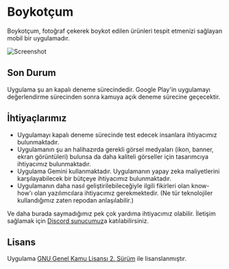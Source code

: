 # Boykotçum

Boykotçum, fotoğraf çekerek boykot edilen ürünleri tespit etmenizi sağlayan mobil bir uygulamadır.

![Screenshot](https://i.ibb.co/m5PPFQMF/Screenshot-2025-03-31-12-29-26-652-com-erayerdin-boykotcum2.jpg)

## Son Durum

Uygulama şu an kapalı deneme sürecindedir. Google Play'in uygulamayı değerlendirme sürecinden sonra kamuya açık deneme sürecine geçecektir.

## İhtiyaçlarımız

- Uygulamayı kapalı deneme sürecinde test edecek insanlara ihtiyacımız bulunmaktadır.
- Uygulamanın şu an halihazırda gerekli görsel medyaları (ikon, banner, ekran görüntüleri) bulunsa da daha kaliteli görseller için tasarımcıya ihtiyacımız bulunmaktadır.
- Uygulama Gemini kullanmaktadır. Uygulamanın yapay zeka maliyetlerini karşılayabilecek bir bütçeye ihtiyacımız bulunmaktadır.
- Uygulamanın daha nasıl geliştirilebileceğiyle ilgili fikirleri olan know-how'ı olan yazılımcılara ihtiyacımız gerekmektedir. (Ne tür teknolojiler kullandığımız zaten repodan anlaşılabilir.)

Ve daha burada saymadığımız pek çok yardıma ihtiyacımız olabilir. İletişim sağlamak için [Discord sunucumuz](https://discord.gg/6KpMXts6eu)a katılabilirsiniz.

## Lisans

Uygulama [GNU Genel Kamu Lisansı 2. Sürüm](LICENSE) ile lisanslanmıştır.
